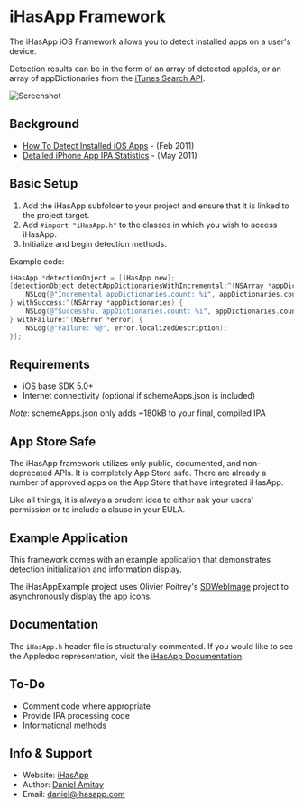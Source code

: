 iHasApp Framework
=========================

The iHasApp iOS Framework allows you to detect installed apps on a user's device.

Detection results can be in the form of an array of detected appIds, or an array of appDictionaries from the [iTunes Search API](http://www.apple.com/itunes/affiliates/resources/documentation/itunes-store-web-service-search-api.html).

![Screenshot](https://github.com/danielamitay/iHasApp/raw/master/screenshot.png)

Background
-----------

- [How To Detect Installed iOS Apps](http://danielamitay.com/blog/2011/2/16/how-to-detect-installed-ios-apps) - (Feb 2011)
- [Detailed iPhone App IPA Statistics](http://danielamitay.com/blog/2011/5/9/detailed-iphone-app-ipa-statistics) - (May 2011)


Basic Setup
-----------

1. Add the iHasApp subfolder to your project and ensure that it is linked to the project target.
2. Add `#import "iHasApp.h"` to the classes in which you wish to access iHasApp.
3. Initialize and begin detection methods.

Example code:

```objective-c
iHasApp *detectionObject = [iHasApp new];
[detectionObject detectAppDictionariesWithIncremental:^(NSArray *appDictionaries) {
    NSLog(@"Incremental appDictionaries.count: %i", appDictionaries.count);
} withSuccess:^(NSArray *appDictionaries) {
    NSLog(@"Successful appDictionaries.count: %i", appDictionaries.count);
} withFailure:^(NSError *error) {
    NSLog(@"Failure: %@", error.localizedDescription);
}];
```

Requirements
-----------

- iOS base SDK 5.0+
- Internet connectivity (optional if schemeApps.json is included)

*Note*: schemeApps.json only adds ~180kB to your final, compiled IPA

App Store Safe
--------------

The iHasApp framework utilizes only public, documented, and non-deprecated APIs. It is completely App Store safe. There are already a number of approved apps on the App Store that have integrated iHasApp.

Like all things, it is always a prudent idea to either ask your users' permission or to include a clause in your EULA.

Example Application
--------------

This framework comes with an example application that demonstrates detection initialization and information display.

The iHasAppExample project uses Olivier Poitrey's [SDWebImage](https://github.com/rs/SDWebImage) project to asynchronously display the app icons.

Documentation
--------------

The `iHasApp.h` header file is structurally commented. If you would like to see the Appledoc representation, visit the [iHasApp Documentation](http://www.ihasapp.com/documentation).

To-Do
--------------

- Comment code where appropriate
- Provide IPA processing code
- Informational methods

Info & Support
--------------

- Website: [iHasApp](http://www.ihasapp.com)
- Author: [Daniel Amitay](https://github.com/danielamitay)
- Email: daniel@ihasapp.com